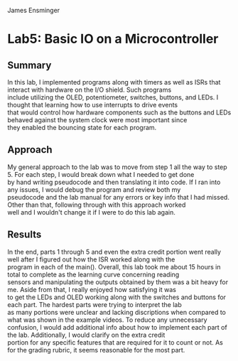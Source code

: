 James Ensminger

# Lab5: Basic IO on a Microcontroller

## Summary <br />
In this lab, I implemented programs along with timers as well as ISRs that interact with hardware on the I/O shield. Such programs <br />
include utilizing the OLED, potentiometer, switches, buttons, and LEDs. I thought that learning how to use interrupts to drive events <br />
that would control how hardware components such as the buttons and LEDs behaved against the system clock were most important since <br />
they enabled the bouncing state for each program. <br />

## Approach <br />
My general approach to the lab was to move from step 1 all the way to step 5. For each step, I would break down what I needed to get done <br />
by hand writing pseudocode and then translating it into code. If I ran into any issues, I would debug the program and review both my <br />
pseudocode and the lab manual for any errors or key info that I had missed. Other than that, following through with this approach worked <br />
well and I wouldn't change it if I were to do this lab again.

## Results <br />
In the end, parts 1 through 5 and even the extra credit portion went really well after I figured out how the ISR worked along with the <br />
program in each of the main(). Overall, this lab took me about 15 hours in total to complete as the learning curve concerning reading <br />
sensors and manipulating the outputs obtained by them was a bit heavy for me. Aside from that, I really enjoyed how satisfying it was <br />
to get the LEDs and OLED working along with the switches and buttons for each part. The hardest parts were trying to interpret the lab <br />
as many portions were unclear and lacking discriptions when compared to what was shown in the example videos. To reduce any unnecessary <br />
confusion, I would add additional info about how to implement each part of the lab. Additionally, I would clarify on the extra credit <br />
portion for any specific features that are required for it to count or not. As for the grading rubric, it seems reasonable for the most part.